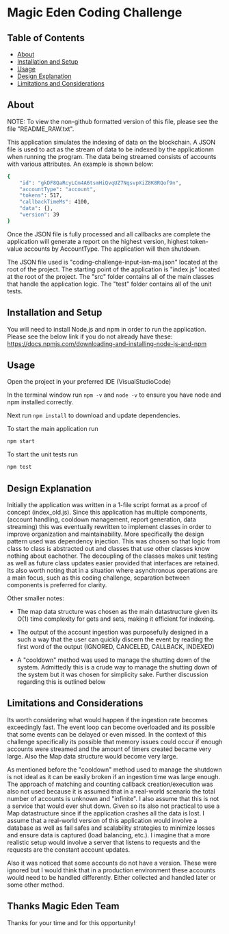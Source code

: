 # Magic Eden Coding Challenge

## Table of Contents

- [About](#about)
- [Installation and Setup](#installation-and-setup_)
- [Usage](#usage)
- [Design Explanation](#design-explanation)
- [Limitations and Considerations](#limitations-and-considerations)

## About

NOTE: To view the non-github formatted version of this file, please see the file "README_RAW.txt".

This application simulates the indexing of data on the blockchain. A JSON file is used to act as the stream of data to be indexed by the applicationm when running the program.
The data being streamed consists of accounts with various attributes. An example is shown below:

```sh
{
    "id": "gkDF8QaRcyLCm4A6tsmHiQvqUZ7NqsvpXiZ8K8RQof9n",
    "accountType": "account",
    "tokens": 517,
    "callbackTimeMs": 4100,
    "data": {},
    "version": 39
}
```

Once the JSON file is fully processed and all callbacks are complete the application will generate a report on the highest version, highest token-value accounts by AccountType. The application will then shutdown.

The JSON file used is "coding-challenge-input-ian-ma.json" located at the root of the project.
The starting point of the application is "index.js" located at the root of the project.
The "src" folder contains all of the main classes that handle the application logic.
The "test" folder contains all of the unit tests.

## Installation and Setup

You will need to install Node.js and npm in order to run the application. Please see the below link if you do not already have these:
https://docs.npmjs.com/downloading-and-installing-node-js-and-npm

## Usage

Open the project in your preferred IDE (VisualStudioCode)

In the terminal window run `npm -v` and `node -v` to ensure you have node and npm installed correctly.

Next run `npm install` to download and update dependencies.

To start the main application run 
```sh
npm start
```

To start the unit tests run
```sh
npm test
```

## Design Explanation

Initially the application was written in a 1-file script format as a proof of concept (index_old.js). Since this application has multiple components, (account handling, cooldown management, report generation, data streaming) this was eventually rewritten to implement classes in order to improve organization and maintainability. More specifically the design pattern used was dependency injection. This was chosen so that logic from class to class is abstracted out and classes that use other classes know nothing about eachother. The decoupling of the classes makes unit testing as well as future class updates easier provided that interfaces are retained. Its also worth noting that in a situation where asynchronous  operations are a main focus, such as this coding challenge, separation between components is preferred for clarity.

Other smaller notes:

- The map data structure was chosen as the main datastructure given its O(1) time complexity for gets and sets, making it efficient for indexing.

- The output of the account ingestion was purposefully designed in a such a way that the user can quickly discern the event by reading the first word of the output (IGNORED, CANCELED, CALLBACK, INDEXED)

- A "cooldown" method was used to manage the shutting down of the system. Admittedly this is a crude way to manage the shutting down of the system but it was chosen for simplicity sake. Further discussion regarding this is outlined below


## Limitations and Considerations

Its worth considering what would happen if the ingestion rate becomes exceedingly fast. The event loop can become overloaded and its possible that some events can be delayed or even missed. In the context of this challenge specifically its possible that memory issues could occur if enough accounts were streamed and the amount of timers created became very large. Also the Map data structure would become very large.

As mentioned before the "cooldown" method used to manage the shutdown is not ideal as it can be easily broken if an ingestion time was large enough. The approach of matching and counting callback creation/execution was also not used because it is assumed that in a real-world scenario the total number of accounts is unknown and "infinite". I also assume that this is not a service that would ever shut down. Given so its also not practical to use a Map datastructure since if the application crashes all the data is lost. I assume that a real-world version of this application would involve a database as well as fail safes and scalability strategies to minimize losses and ensure data is captured (load balancing, etc.). I imagine that a more realistic setup would involve a server that listens to requests and the requests are the constant account updates.

Also it was noticed that some accounts do not have a version. These were ignored but I would think that in a production environment these accounts would need to be handled differently. Either collected and handled later or some other method.

## Thanks Magic Eden Team

Thanks for your time and for this opportunity!